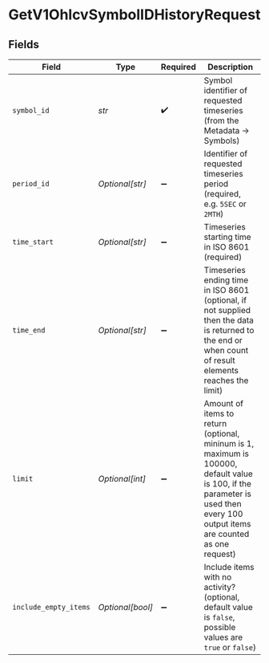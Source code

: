 # GetV1OhlcvSymbolIDHistoryRequest


## Fields

| Field                                                                                                                                                                        | Type                                                                                                                                                                         | Required                                                                                                                                                                     | Description                                                                                                                                                                  |
| ---------------------------------------------------------------------------------------------------------------------------------------------------------------------------- | ---------------------------------------------------------------------------------------------------------------------------------------------------------------------------- | ---------------------------------------------------------------------------------------------------------------------------------------------------------------------------- | ---------------------------------------------------------------------------------------------------------------------------------------------------------------------------- |
| `symbol_id`                                                                                                                                                                  | *str*                                                                                                                                                                        | :heavy_check_mark:                                                                                                                                                           | Symbol identifier of requested timeseries (from the Metadata -> Symbols)                                                                                                     |
| `period_id`                                                                                                                                                                  | *Optional[str]*                                                                                                                                                              | :heavy_minus_sign:                                                                                                                                                           | Identifier of requested timeseries period (required, e.g. `5SEC` or `2MTH`)                                                                                                  |
| `time_start`                                                                                                                                                                 | *Optional[str]*                                                                                                                                                              | :heavy_minus_sign:                                                                                                                                                           | Timeseries starting time in ISO 8601 (required)                                                                                                                              |
| `time_end`                                                                                                                                                                   | *Optional[str]*                                                                                                                                                              | :heavy_minus_sign:                                                                                                                                                           | Timeseries ending time in ISO 8601 (optional, if not supplied then the data is returned to the end or when count of result elements reaches the limit)                       |
| `limit`                                                                                                                                                                      | *Optional[int]*                                                                                                                                                              | :heavy_minus_sign:                                                                                                                                                           | Amount of items to return (optional, mininum is 1, maximum is 100000, default value is 100, if the parameter is used then every 100 output items are counted as one request) |
| `include_empty_items`                                                                                                                                                        | *Optional[bool]*                                                                                                                                                             | :heavy_minus_sign:                                                                                                                                                           | Include items with no activity? (optional, default value is `false`, possible values are `true` or `false`)                                                                  |